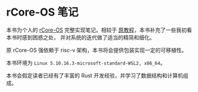 # rCore-OS 笔记

本书为个人的 [rCore-OS](https://rcore-os.cn) 完整实现笔记。相较于
[原教程](https://rcore-os.cn/rCore-Tutorial-Book-v3/)，本书补充了一些我初看本书时感到困惑之处，
并对系统的迭代做了适当的精简和细化。

原 rCore-OS 强依赖于 risc-v 架构，本书将会提供包装实现一定的可移植性。

本书环境为 `Linux 5.10.16.3-microsoft-standard-WSL2, x86_64`。

本书会假定读者已经有了丰富的 Rust 开发经验，并学习了数据结构和计算机组成。 